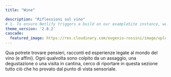 ```yaml
---
title: "Wine"

description: "Riflessioni sul vino"
# 1. To ensure Netlify triggers a build on our exampleSite instance, we need to change a file in the exampleSite directory.
theme_version: '2.8.2'
cascade:
  featured_image: https://res.cloudinary.com/eugenio-rossini/image/upload/v1657821059/theWineCellarMusic/wine_section_wallpaper.jpg
---
```

Qua potrete trovare pensieri, racconti ed esperienze legate al mondo del vino (e affini). Ogni qualvolta sono colpito da un assaggio, una degustazione o una visita in cantina, cerco di riportare in questa sezione tutto ciò che ho provato dal punto di vista sensoriale.